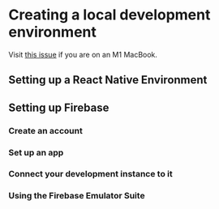 # Creating a local development environment

Visit [this issue](https://github.com/CocoaPods/CocoaPods/issues/10518) if you are on an M1 MacBook.

## Setting up a React Native Environment

## Setting up Firebase

### Create an account

### Set up an app

### Connect your development instance to it

### Using the Firebase Emulator Suite
